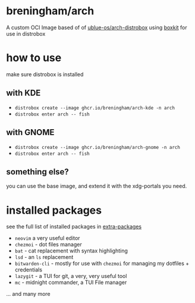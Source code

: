 # breningham/arch

A custom OCI Image based of of [ublue-os/arch-distrobox](https://github.com/ublue-os/arch-distrobox) using [boxkit](https://github.com/ublue-os/boxkit) for use in distrobox

# how to use

make sure distrobox is installed

## with KDE

- `distrobox create --image ghcr.io/breningham/arch-kde -n arch`
- `distrobox enter arch -- fish`

## with GNOME

- `distrobox create --image ghcr.io/breningham/arch-gnome -n arch`
- `distrobox enter arch -- fish`

## something else?

you can use the base image, and extend it with the xdg-portals you need.

# installed packages

see the full list of installed packages in [extra-packages](./extra-packages)

- `neovim` a very useful editor
- `chezmoi` - dot files manager
- `bat` - cat replacement with syntax highlighting
- `lsd` - an `ls` replacement
- `bitwarden-cli` - mostly for use with `chezmoi` for managing my dotfiles + credentials
- `lazygit` - a TUI for git, a very, very useful tool
- `mc` - midnight commander, a TUI File manager

... and many more

